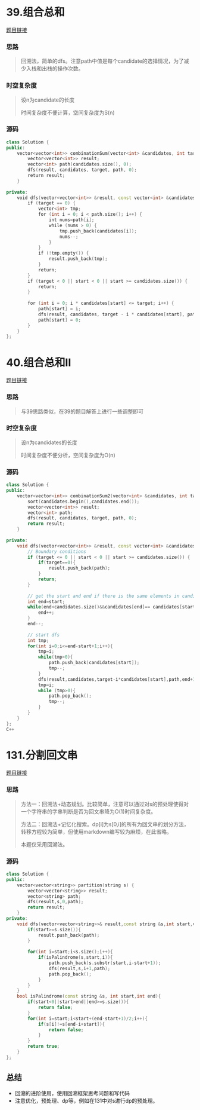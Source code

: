 # 39.组合总和

[题目链接](https://leetcode.cn/problems/combination-sum/description/)

### 思路

> 回溯法，简单的dfs。注意path中值是每个candidate的选择情况，为了减少入栈和出栈的操作次数。

### 时空复杂度

> 设n为candidate的长度
>
> 时间复杂度不便计算，空间复杂度为S(n)

### 源码

```C++
class Solution {
public:
    vector<vector<int>> combinationSum(vector<int> &candidates, int target) {
        vector<vector<int>> result;
        vector<int> path(candidates.size(), 0);
        dfs(result, candidates, target, path, 0);
        return result;
    }
​
private:
    void dfs(vector<vector<int>> &result, const vector<int> &candidates, int target, vector<int> &path, int start) {
        if (target == 0) {
            vector<int> tmp;
            for (int i = 0; i < path.size(); i++) {
                int nums=path[i];
                while (nums > 0) {
                    tmp.push_back(candidates[i]);
                    nums--;
                }
            }
            if (!tmp.empty()) {
                result.push_back(tmp);
            }
            return;
        }
        if (target < 0 || start < 0 || start >= candidates.size()) {
            return;
        }
​
        for (int i = 0; i * candidates[start] <= target; i++) {
            path[start] = i;
            dfs(result, candidates, target - i * candidates[start], path, start + 1);
            path[start] = 0;
        }
    }
};
```

# 40.组合总和II

[题目链接](https://leetcode.cn/problems/combination-sum-ii/description/)

### 思路

> 与39思路类似，在39的题目解答上进行一些调整即可

### 时空复杂度

> 设n为candidates的长度
>
> 时间复杂度不便分析，空间复杂度为O(n)

### 源码

```C++
class Solution {
public:
    vector<vector<int>> combinationSum2(vector<int> &candidates, int target) {
        sort(candidates.begin(),candidates.end());
        vector<vector<int>> result;
        vector<int> path;
        dfs(result, candidates, target, path, 0);
        return result;
    }
​
private:
    void dfs(vector<vector<int>> &result, const vector<int> &candidates, int target, vector<int> &path, int start) {
        // Boundary conditions
        if (target <= 0 || start < 0 || start >= candidates.size()) {
            if(target==0){
                result.push_back(path);
            }
            return;
        }
​
        // get the start and end if there is the same elements in candidates in start index
        int end=start;
        while(end<candidates.size()&&candidates[end]== candidates[start]){
            end++;
        }
        end--;
​
        // start dfs
        int tmp;
        for(int i=0;i<=end-start+1;i++){
            tmp=i;
            while(tmp>0){
                path.push_back(candidates[start]);
                tmp--;
            }
            dfs(result,candidates,target-i*candidates[start],path,end+1);
            tmp=i;
            while (tmp>0){
                path.pop_back();
                tmp--;
            }
        }
    }
};
C++
```

# 131.分割回文串

[题目链接](https://leetcode.cn/problems/palindrome-partitioning/)

### 思路

> 方法一：回溯法+动态规划。比较简单，注意可以通过对s的预处理使得对一个字符串的字串判断是否为回文串降为O(1)时间复杂度。
>
> 方法二：回溯法+记忆化搜索。dp[i]为s[0,i]的所有为回文串的划分方法，转移方程较为简单，但使用markdown编写较为麻烦，在此省略。
>
> 本题仅采用回溯法。

### 源码

```C++
class Solution {
public:
    vector<vector<string>> partition(string s) {
        vector<vector<string>> result;
        vector<string> path;
        dfs(result,s,0,path);
        return result;
    }
private:
    void dfs(vector<vector<string>>& result,const string &s,int start,vector<string> &path){
        if(start>=s.size()){
            result.push_back(path);
        }
​
        for(int i=start;i<s.size();i++){
            if(isPalindrome(s,start,i)){
                path.push_back(s.substr(start,i-start+1));
                dfs(result,s,i+1,path);
                path.pop_back();
            }
        }
    }
    bool isPalindrome(const string &s, int start,int end){
        if(start<0||start>end||end>=s.size()){
            return false;
        }
        for(int i=start;i<start+(end-start+1)/2;i++){
            if(s[i]!=s[end-i+start]){
                return false;
            }
        }
        return true;
    }
};
```

## 总结

- 回溯的进阶使用，使用回溯框架思考问题和写代码
- 注意优化，预处理、dp等，例如在131中对s进行dp的预处理。
